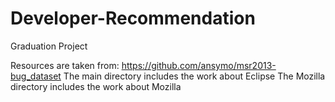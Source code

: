 # Developer-Recommendation
Graduation Project

Resources are taken from: https://github.com/ansymo/msr2013-bug_dataset
The main directory includes the work about Eclipse
The Mozilla directory includes the work about Mozilla